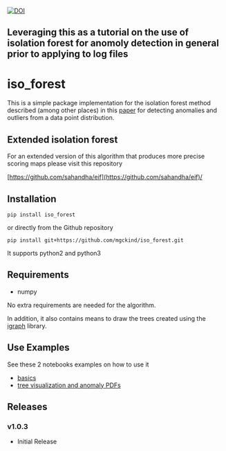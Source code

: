 [![DOI](https://zenodo.org/badge/DOI/10.5281/zenodo.2553679.svg)](https://doi.org/10.5281/zenodo.2553679)

## Leveraging this as a tutorial on the use of isolation forest for anomoly detection in general prior to applying to log files

# iso_forest

This is a simple package implementation for the isolation forest method described (among other places) in this [paper](icdm08b.pdf) for detecting anomalies and outliers from a data point distribution.

## Extended isolation forest

For an extended version of this algorithm that produces more precise scoring maps please visit this repository

[https://github.com/sahandha/eif](https://github.com/sahandha/eif)/


## Installation


    pip install iso_forest


or directly from the Github repository


    pip install git+https://github.com/mgckind/iso_forest.git
 

It supports python2 and python3 

## Requirements

- numpy

No extra requirements are needed for the algorithm.

In addition, it also contains means to draw the trees created using the [igraph](http://igraph.org/) library.

## Use Examples

See these 2 notebooks examples on how to use it

- [basics](demo_iforest.ipynb)
- [tree visualization and anomaly PDFs](demo_vis_pdf.ipynb)

## Releases 

### v1.0.3

- Initial Release

